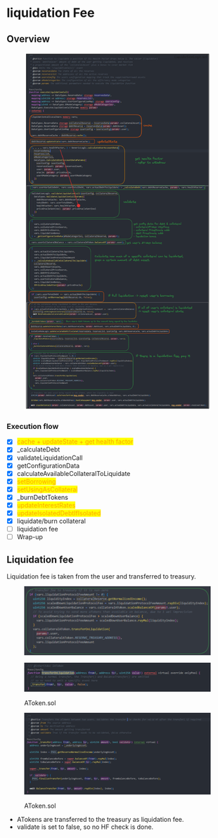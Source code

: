# liquidation Fee

## Overview

<figure><img src="../../.gitbook/assets/image (205).png" alt=""><figcaption></figcaption></figure>

### Execution flow

* [x] <mark style="color:orange;">cache + updateState + get health factor</mark>
* [x] \_calculateDebt
* [x] validateLiquidationCall
* [x] getConfigurationData
* [x] calculateAvailableCollateralToLiquidate
* [x] <mark style="color:orange;">setBorrowing</mark>
* [x] <mark style="color:orange;">setUsingAsCollateral</mark>
* [x] \_burnDebtTokens
* [x] <mark style="color:orange;">updateInterestRates</mark>
* [x] <mark style="color:orange;">updateIsolatedDebtIfIsolated</mark>
* [x] liquidate/burn collateral
* [ ] liquidation fee
* [ ] Wrap-up

## Liquidation fee

Liquidation fee is taken from the user and transferred to treasury.

<figure><img src="../../.gitbook/assets/image (1) (5).png" alt=""><figcaption></figcaption></figure>

<figure><img src="../../.gitbook/assets/image (1) (1) (1).png" alt=""><figcaption><p>AToken.sol</p></figcaption></figure>

<figure><img src="../../.gitbook/assets/image (2) (1).png" alt=""><figcaption><p>AToken.sol</p></figcaption></figure>

* ATokens are transferred to the treasury as liquidation fee.&#x20;
* validate is set to false, so no HF check is done.

